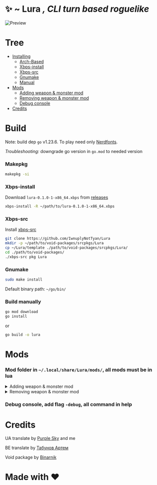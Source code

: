 # ✨ ~ Lura *, CLI turn based roguelike*

![Preview](https://gachi.gay/pHLVC)

# Tree
- [Installing](https://github.com/IwnuplyNotTyan/Lura?tab=readme-ov-file#build)
  - [Arch-Based](https://github.com/IwnuplyNotTyan/Lura?tab=readme-ov-file#makepkg)
  - [Xbps-install](https://github.com/IwnuplyNotTyan/Lura?tab=readme-ov-file#xbps-install)
  - [Xbps-src](https://github.com/IwnuplyNotTyan/Lura?tab=readme-ov-file#xbps-src)
  - [Gnumake](https://github.com/IwnuplyNotTyan/Lura?tab=readme-ov-file#gnumake)
  - [Manual](https://github.com/IwnuplyNotTyan/Lura?tab=readme-ov-file#gnumake)
- [Mods](https://github.com/IwnuplyNotTyan/Lura?tab=readme-ov-file#mods)
  - [Adding weapon & monster mod](https://github.com/IwnuplyNotTyan/Lura?tab=readme-ov-file#adding-weapon--monster-mod)
  - [Removing weapon & monster mod](https://github.com/IwnuplyNotTyan/Lura?tab=readme-ov-file#removing-weapon--monster-mod)
  - [Debug console](https://github.com/IwnuplyNotTyan/Lura?tab=readme-ov-file#removing-weapon--monster-mod)
- [Credits](https://github.com/IwnuplyNotTyan/Lura?tab=readme-ov-file#mods)

# Build
Note: build dep `go` v1.23.6. To play need only [Nerdfonts](https://www.nerdfonts.com/).

*Troubleshooting:* downgrade go version in `go.mod` to needed version

### Makepkg
```sh
makepkg -si
```

### Xbps-install
Download `lura-0.1.0-1-x86_64.xbps` from [releases](https://github.com/IwnuplyNotTyan/Lura/releases/tag/v1.0.0)
```sh
xbps-install -R ~/path/to/lura-0.1.0-1-x86_64.xbps
```

### Xbps-src
Install [xbps-src](https://github.com/void-linux/void-packages)
```sh
git clone https://github.com/IwnuplyNotTyan/Lura
mkdir -p ~/path/to/void-packages/srcpkgs/Lura
cp ~/Lura/template ./path/to/void-packages/srcpkgs/Lura/
cd ./path/to/void-packages/
./xbps-src pkg Lura
```

### Gnumake

```sh
sudo make install
```
Default binary path: `~/go/bin/`

### Build manually
```sh
go mod download
go install
```
or
```sh
go build -o lura
```


# Mods
### Mod folder in `~/.local/share/Lura/mods/`, all mods must be in lua

<details>
  <summary>Adding weapon & monster mod</summary>

```lua
local monsterName = {
    en = "test monster",
    ua = "тестовий противник"
}

local weaponName = {
    en = "test weapon",
    ua = "тестова зброя"
}

local lang = lang or "en"

local monsterIdx = Monster.new(monsterName[lang], 200, 30)
Monster.setHP(monsterIdx, 250)

local weaponIdx = Weapon.new(weaponName[lang], 15, 20)
Weapon.setDamage(weaponIdx, 18)
```

</details>


<details>
  <summary>Removing weapon & monster mod</summary>

```lua
local monsterName = {
    en = "Dragon",
    ua = "Дракон"
}

local weaponName = {
    en = "Axe",
    ua = "Сокира"
}

local lang = lang or "en"

local weaponToRemove = weaponName[lang]
local weaponResult = Weapon.removeByName(weaponToRemove)

local monsterToRemove = monsterName[lang]
local monsterResult = Monster.removeByName(monsterToRemove)
```

</details>

### Debug console, add flag `-debug`, all command in help

# Credits
UA translate by [Purple Sky](https://github.com/Osian-linux) and me

BE translate by [Табунов Артем](https://t.me/perakladadkata)

Void package by [Binarnik](https://github.com/binarylinuxx/)

# Made with ❤️
